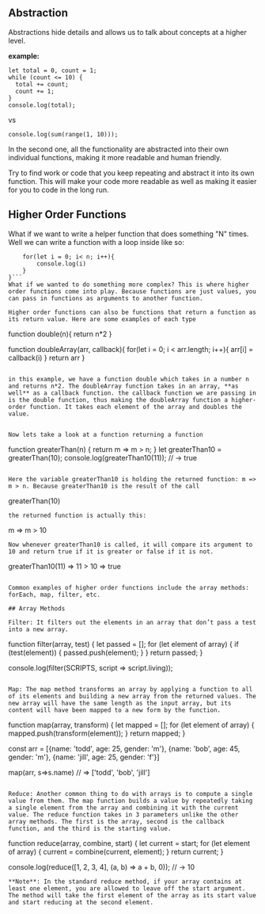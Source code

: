 ## Abstraction

Abstractions hide details and allows us to talk about concepts at a higher level.

**example:**
```
let total = 0, count = 1;
while (count <= 10) {
  total += count;
  count += 1;
}
console.log(total);
```

vs

```
console.log(sum(range(1, 10)));
```

In the second one, all the functionality are abstracted into their own individual functions, making it more readable and human friendly.

Try to find work or code that you keep repeating and abstract it into its own function. This will make your code more readable as well as making it easier for you to code in the long run.

## Higher Order Functions

What if we want to write a helper function that does something "N" times. Well we can write a function with a loop inside like so:
```function doManyTimes(n){
    for(let i = 0; i< n; i++){
        console.log(i)
    }
}```
What if we wanted to do something more complex? This is where higher order functions come into play. Because functions are just values, you can pass in functions as arguments to another function.

Higher order functions can also be functions that return a function as its return value. Here are some examples of each type

```
function double(n){
    return n*2
}

function doubleArray(arr, callback){
    for(let i = 0; i < arr.length; i++){
        arr[i] = callback(i)
    }
    return arr
}
```

in this example, we have a function double which takes in a number n and returns n*2. The doubleArray function takes in an array, **as well** as a callback function. the callback function we are passing in is the double function, thus making the doubleArray function a higher-order function. It takes each element of the array and doubles the value.


Now lets take a look at a function returning a function

```
function greaterThan(n) {
  return m => m > n;
}
let greaterThan10 = greaterThan(10);
console.log(greaterThan10(11));
// → true
```

Here the variable greaterThan10 is holding the returned function: m => m > n. Because greaterThan10 is the result of the call 

```
greaterThan(10)
```
the returned function is actually this: 
```
m => m > 10
```
Now whenever greaterThan10 is called, it will compare its argument to 10 and return true if it is greater or false if it is not. 
```
greaterThan10(11) => 11 > 10 => true
```

Common examples of higher order functions include the array methods: forEach, map, filter, etc.

## Array Methods

Filter: It filters out the elements in an array that don’t pass a test into a new array.
```
function filter(array, test) {
  let passed = [];
  for (let element of array) {
    if (test(element)) {
      passed.push(element);
    }
  }
  return passed;
}

console.log(filter(SCRIPTS, script => script.living));
```

Map: The map method transforms an array by applying a function to all of its elements and building a new array from the returned values. The new array will have the same length as the input array, but its content will have been mapped to a new form by the function.

```
function map(array, transform) {
  let mapped = [];
  for (let element of array) {
    mapped.push(transform(element));
  }
  return mapped;
}

const arr = [{name: 'todd', age: 25, gender: 'm'}, {name: 'bob', age: 45, gender: 'm'}, {name: 'jill', age: 25, gender: 'f'}]

map(arr, s=>s.name)
// => ['todd', 'bob', 'jill']
```

Reduce: Another common thing to do with arrays is to compute a single value from them. The map function builds a value by repeatedly taking a single element from the array and combining it with the current value. The reduce function takes in 3 parameters unlike the other array methods. The first is the array, second is the callback function, and the third is the starting value.

```
function reduce(array, combine, start) {
  let current = start;
  for (let element of array) {
    current = combine(current, element);
  }
  return current;
}


console.log(reduce([1, 2, 3, 4], (a, b) => a + b, 0));
// → 10
```
**Note**: In the standard reduce method, if your array contains at least one element, you are allowed to leave off the start argument. The method will take the first element of the array as its start value and start reducing at the second element.